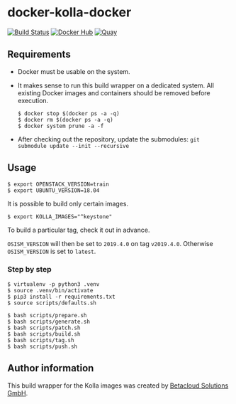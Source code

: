 # docker-kolla-docker

[![Build Status](https://travis-ci.org/osism/docker-kolla-docker.svg?branch=master)](https://travis-ci.org/osism/docker-kolla-docker)
[![Docker Hub](https://img.shields.io/badge/Docker%20Hub-osism-blue.svg)](https://hub.docker.com/r/osism)
[![Quay](https://img.shields.io/badge/Quay-osism-blue.svg)](https://quay.io/organization/osism)

## Requirements

* Docker must be usable on the system.
* It makes sense to run this build wrapper on a dedicated system. All existing Docker images
  and containers should be removed before execution.

  ```
  $ docker stop $(docker ps -a -q)
  $ docker rm $(docker ps -a -q)
  $ docker system prune -a -f
  ```
* After checking out the repository, update the submodules: ``git submodule update --init --recursive``

## Usage

```
$ export OPENSTACK_VERSION=train
$ export UBUNTU_VERSION=18.04
```

It is possible to build only certain images.

```
$ export KOLLA_IMAGES="^keystone"
```

To build a particular tag, check it out in advance.

``OSISM_VERSION`` will then be set to ``2019.4.0`` on tag ``v2019.4.0``.
Otherwise ``OSISM_VERSION`` is set to ``latest``.

### Step by step

```
$ virtualenv -p python3 .venv
$ source .venv/bin/activate
$ pip3 install -r requirements.txt
$ source scripts/defaults.sh
```

```
$ bash scripts/prepare.sh
$ bash scripts/generate.sh
$ bash scripts/patch.sh
$ bash scripts/build.sh
$ bash scripts/tag.sh
$ bash scripts/push.sh
```

## Author information

This build wrapper for the Kolla images was created by [Betacloud Solutions GmbH](https://www.betacloud-solutions.de).
